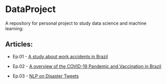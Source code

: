 # DataProject

A repository for personal project to study data science and machine learning:

## Articles:

* Ep.01 - [A study about work accidents in Brazil](https://arthursgonzaga.medium.com/dataproject-um-estudo-sobre-acidentes-de-trabalho-no-brasil-ep-01-87ba4df4569)

* Ep.02 - [A overview of the COVID-19 Pandemic and Vaccination in Brazil](https://arthursgonzaga.medium.com/dataproject-um-panorama-geral-sobre-apandemia-do-covid-19-e-a-vacina%C3%A7%C3%A3o-no-brasil-ep-02-4ff2f71050c8)

* Ep.03 - [NLP on Disaster Tweets](https://arthursgonzaga.medium.com/dataproject-experimentando-um-pipeline-de-ml-ep-03-b0adfddaed3b)

